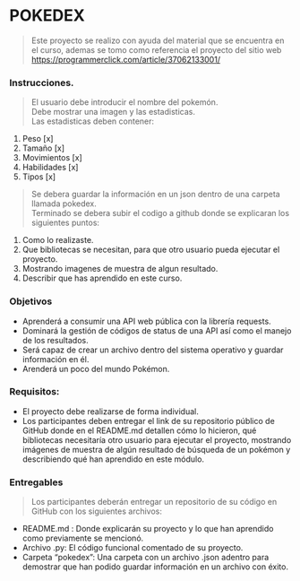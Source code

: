 # POKEDEX

> Este proyecto se realizo con ayuda del material que se encuentra en el curso, ademas se tomo como referencia el proyecto del sitio web https://programmerclick.com/article/37062133001/

### Instrucciones.

> El usuario debe introducir el nombre del pokemón.<br>Debe mostrar una imagen y las estadisticas.<br>Las estadisticas deben contener:

1. Peso [x]
2. Tamaño [x]
3. Movimientos [x]
4. Habilidades [x]
5. Tipos [x]

> Se debera guardar la información en un json dentro de una carpeta llamada pokedex.<br>Terminado se debera subir el codigo a github donde se explicaran los siguientes puntos:

1. Como lo realizaste.
2. Que bibliotecas se necesitan, para que otro usuario pueda ejecutar el proyecto.
3. Mostrando imagenes de muestra de algun resultado.
4. Describir que has aprendido en este curso.

### Objetivos

- Aprenderá a consumir una API web pública con la librería requests.
- Dominará la gestión de códigos de status de una API así como el manejo de los resultados.
- Será capaz de crear un archivo dentro del sistema operativo y guardar información en él.
- Arenderá un poco del mundo Pokémon.

### Requisitos:

- El proyecto debe realizarse de forma individual.
- Los participantes deben entregar el link de su repositorio público de GitHub donde en el README.md detallen cómo lo hicieron, qué bibliotecas necesitaría otro usuario para ejecutar el proyecto, mostrando imágenes de muestra de algún resultado de búsqueda de un pokémon y describiendo qué han aprendido en este módulo.

### Entregables

> Los participantes deberán entregar un repositorio de su código en GitHub con los siguientes archivos:

- README.md : Donde explicarán su proyecto y lo que han aprendido como previamente se mencionó.
- Archivo .py: El código funcional comentado de su proyecto.
- Carpeta “pokedex”: Una carpeta con un archivo .json adentro para demostrar que han podido guardar información en un archivo con éxito.
